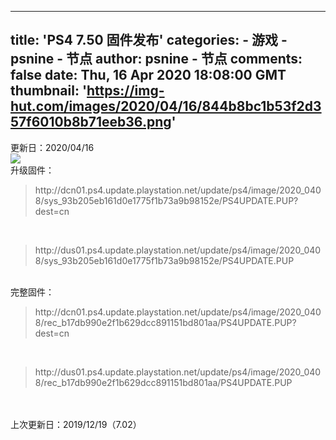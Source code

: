 
---
title: 'PS4 7.50 固件发布'
categories: 
    - 游戏
    - psnine - 节点
author: psnine - 节点
comments: false
date: Thu, 16 Apr 2020 18:08:00 GMT
thumbnail: 'https://img-hut.com/images/2020/04/16/844b8bc1b53f2d357f6010b8b71eeb36.png'
---

<div>   
更新日：2020/04/16<br><img src="https://img-hut.com/images/2020/04/16/844b8bc1b53f2d357f6010b8b71eeb36.png" class="imgclick" referrerpolicy="no-referrer"><br>升级固件：<br><blockquote>http://dcn01.ps4.update.playstation.net/update/ps4/image/2020_0408/sys_93b205eb161d0e1775f1b73a9b98152e/PS4UPDATE.PUP?dest=cn</blockquote><br><blockquote>http://dus01.ps4.update.playstation.net/update/ps4/image/2020_0408/sys_93b205eb161d0e1775f1b73a9b98152e/PS4UPDATE.PUP</blockquote><br>完整固件：<br><blockquote>http://dcn01.ps4.update.playstation.net/update/ps4/image/2020_0408/rec_b17db990e2f1b629dcc891151bd801aa/PS4UPDATE.PUP?dest=cn</blockquote><br><blockquote>http://dus01.ps4.update.playstation.net/update/ps4/image/2020_0408/rec_b17db990e2f1b629dcc891151bd801aa/PS4UPDATE.PUP</blockquote><br><br>上次更新日：2019/12/19（7.02）  
</div>
            